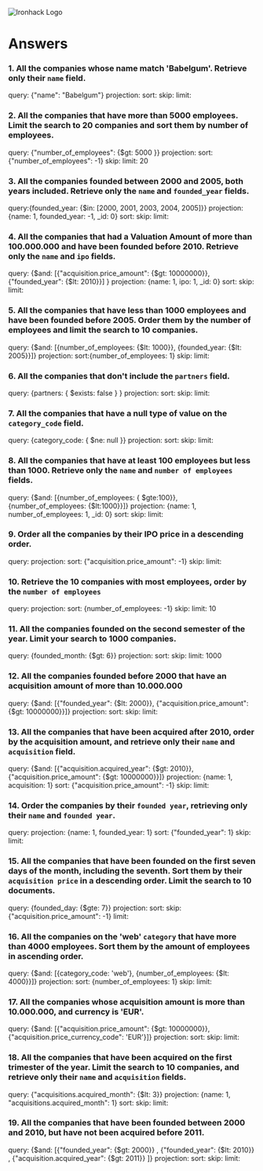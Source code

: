 ![Ironhack Logo](https://i.imgur.com/1QgrNNw.png)

# Answers

### 1. All the companies whose name match 'Babelgum'. Retrieve only their `name` field.

query: {"name": "Babelgum"}
projection:
sort:
skip: 
limit: 

### 2. All the companies that have more than 5000 employees. Limit the search to 20 companies and sort them by **number of employees**.

query: {"number_of_employees": {$gt: 5000 }}
projection:
sort: {"number_of_employees": -1}
skip: 
limit: 20

### 3. All the companies founded between 2000 and 2005, both years included. Retrieve only the `name` and `founded_year` fields.

query:{founded_year: {$in: [2000, 2001, 2003, 2004, 2005]}}
projection: {name: 1, founded_year: -1, _id: 0}
sort:
skip: 
limit:

### 4. All the companies that had a Valuation Amount of more than 100.000.000 and have been founded before 2010. Retrieve only the `name` and `ipo` fields.

query: {$and: [{"acquisition.price_amount": {$gt: 10000000}}, {"founded_year": {$lt: 2010}}] }
projection: {name: 1, ipo: 1, _id: 0}
sort:
skip: 
limit:

### 5. All the companies that have less than 1000 employees and have been founded before 2005. Order them by the number of employees and limit the search to 10 companies.

query: {$and: [{number_of_employees: {$lt: 1000}}, {founded_year: {$lt: 2005}}]}
projection:
sort:{number_of_employees: 1}
skip: 
limit:

### 6. All the companies that don't include the `partners` field.

query: {partners: { $exists: false } }
projection:
sort:
skip: 
limit:

### 7. All the companies that have a null type of value on the `category_code` field.

query: {category_code: { $ne: null }}
projection:
sort:
skip: 
limit:

### 8. All the companies that have at least 100 employees but less than 1000. Retrieve only the `name` and `number of employees` fields.

query:      {$and: [{number_of_employees: { $gte:100}}, {number_of_employees: {$lt:1000}}]}
projection: {name: 1, number_of_employees: 1, _id: 0}
sort:
skip: 
limit:

### 9. Order all the companies by their IPO price in a descending order.

query:
projection:
sort: {"acquisition.price_amount": -1}
skip: 
limit:

### 10. Retrieve the 10 companies with most employees, order by the `number of employees`

query:
projection:
sort: {number_of_employees: -1}
skip: 
limit: 10

### 11. All the companies founded on the second semester of the year. Limit your search to 1000 companies.

query: {founded_month: {$gt: 6}}
projection:
sort:
skip: 
limit: 1000

### 12. All the companies founded before 2000 that have an acquisition amount of more than 10.000.000

query: {$and: [{"founded_year": {$lt: 2000}}, {"acquisition.price_amount": {$gt: 10000000}}]}
projection:
sort:
skip: 
limit:

### 13. All the companies that have been acquired after 2010, order by the acquisition amount, and retrieve only their `name` and `acquisition` field.

query: {$and: [{"acquisition.acquired_year": {$gt: 2010}}, {"acquisition.price_amount": {$gt: 10000000}}]}
projection: {name: 1, acquisition: 1}
sort: {"acquisition.price_amount": -1}
skip: 
limit:

### 14. Order the companies by their `founded year`, retrieving only their `name` and `founded year`.

query:
projection: {name: 1, founded_year: 1}
sort: {"founded_year": 1}
skip: 
limit:

### 15. All the companies that have been founded on the first seven days of the month, including the seventh. Sort them by their `acquisition price` in a descending order. Limit the search to 10 documents.

query:	{founded_day: {$gte: 7}}
projection:
sort:
skip: 	{"acquisition.price_amount": -1}
limit:

### 16. All the companies on the 'web' `category` that have more than 4000 employees. Sort them by the amount of employees in ascending order.

query: {$and: [{category_code: 'web'}, {number_of_employees: {$lt: 4000}}]}
projection:
sort: {number_of_employees: 1}
skip: 
limit:

### 17. All the companies whose acquisition amount is more than 10.000.000, and currency is 'EUR'.

query: {$and: [{"acquisition.price_amount": {$gt: 10000000}}, {"acquisition.price_currency_code": 'EUR'}]}
projection:
sort:
skip: 
limit:

### 18. All the companies that have been acquired on the first trimester of the year. Limit the search to 10 companies, and retrieve only their `name` and `acquisition` fields.

query: {"acquisitions.acquired_month": {$lt: 3}}
projection: {name: 1, "acquisitions.acquired_month": 1}
sort:
skip: 
limit:

### 19. All the companies that have been founded between 2000 and 2010, but have not been acquired before 2011.
query: {$and: [{"founded_year": {$gt: 2000}} , {"founded_year": {$lt: 2010}} , {"acquisition.acquired_year": {$gt: 2011}} ]} 
projection:
sort:
skip: 
limit: